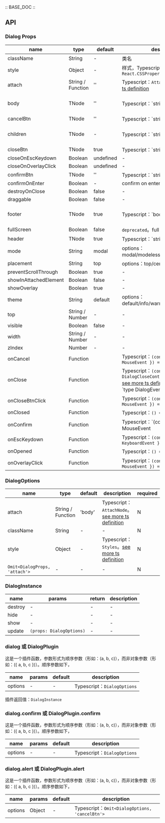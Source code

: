 :: BASE_DOC ::

## API
### Dialog Props

name | type | default | description | required
-- | -- | -- | -- | --
className | String | - | 类名 | N
style | Object | - | 样式，Typescript：`React.CSSProperties` | N
attach | String / Function | '' | Typescript：`AttachNode`。[see more ts definition](https://github.com/Tencent/tdesign-react/blob/develop/src/common.ts) | N
body | TNode | '' | Typescript：`string | TNode`。[see more ts definition](https://github.com/Tencent/tdesign-react/blob/develop/src/common.ts) | N
cancelBtn | TNode | '' | Typescript：`string | ButtonProps | TNode | null`，[Button API Documents](./button?tab=api)。[see more ts definition](https://github.com/Tencent/tdesign-react/blob/develop/src/common.ts)。[see more ts definition](https://github.com/Tencent/tdesign-react/blob/develop/src/dialog/type.ts) | N
children | TNode | - | Typescript：`string | TNode`。[see more ts definition](https://github.com/Tencent/tdesign-react/blob/develop/src/common.ts) | N
closeBtn | TNode | true | Typescript：`string | boolean | TNode`。[see more ts definition](https://github.com/Tencent/tdesign-react/blob/develop/src/common.ts) | N
closeOnEscKeydown | Boolean | undefined | \- | N
closeOnOverlayClick | Boolean | undefined | \- | N
confirmBtn | TNode | '' | Typescript：`string | ButtonProps | TNode | null`。[see more ts definition](https://github.com/Tencent/tdesign-react/blob/develop/src/common.ts) | N
confirmOnEnter | Boolean | - | confirm on enter | N
destroyOnClose | Boolean | false | \- | N
draggable | Boolean | false | \- | N
footer | TNode | true | Typescript：`boolean | TNode`。[see more ts definition](https://github.com/Tencent/tdesign-react/blob/develop/src/common.ts) | N
fullScreen | Boolean | false | `deprecated`。full screen dialog | N
header | TNode | true | Typescript：`string | boolean | TNode`。[see more ts definition](https://github.com/Tencent/tdesign-react/blob/develop/src/common.ts) | N
mode | String | modal | options：modal/modeless/normal/full-screen | N
placement | String | top | options：top/center | N
preventScrollThrough | Boolean | true | \- | N
showInAttachedElement | Boolean | false | \- | N
showOverlay | Boolean | true | \- | N
theme | String | default | options：default/info/warning/danger/success | N
top | String / Number | - | \- | N
visible | Boolean | false | \- | N
width | String / Number | - | \- | N
zIndex | Number | - | \- | N
onCancel | Function |  | Typescript：`(context: { e: MouseEvent }) => void`<br/> | N
onClose | Function |  | Typescript：`(context: DialogCloseContext) => void`<br/>[see more ts definition](https://github.com/Tencent/tdesign-react/blob/develop/src/dialog/type.ts)。<br/>`type DialogEventSource = 'esc' | 'close-btn' | 'cancel' | 'overlay'`<br/><br/>`interface DialogCloseContext { trigger: DialogEventSource; e: MouseEvent | KeyboardEvent }`<br/> | N
onCloseBtnClick | Function |  | Typescript：`(context: { e: MouseEvent }) => void`<br/> | N
onClosed | Function |  | Typescript：`() => void`<br/> | N
onConfirm | Function |  | Typescript：`(context: { e: MouseEvent | KeyboardEvent }) => void`<br/> | N
onEscKeydown | Function |  | Typescript：`(context: { e: KeyboardEvent }) => void`<br/> | N
onOpened | Function |  | Typescript：`() => void`<br/> | N
onOverlayClick | Function |  | Typescript：`(context: { e: MouseEvent }) => void`<br/> | N

### DialogOptions

name | type | default | description | required
-- | -- | -- | -- | --
attach | String / Function | 'body' | Typescript：`AttachNode`。[see more ts definition](https://github.com/Tencent/tdesign-react/blob/develop/src/common.ts) | N
className | String | - | \- | N
style | Object | - | Typescript：`Styles`。[see more ts definition](https://github.com/Tencent/tdesign-react/blob/develop/src/common.ts) | N
`Omit<DialogProps, 'attach'>` | \- | - | \- | N

### DialogInstance

name | params | return | description
-- | -- | -- | --
destroy | \- | \- | \-
hide | \- | \- | \-
show | \- | \- | \-
update | `(props: DialogOptions)` | \- | \-

### dialog 或 DialogPlugin

这是一个插件函数，参数形式为顺序参数（形如：(a, b, c)），而非对象参数（形如：({ a, b, c })）。顺序参数如下，

name | params | default | description
-- | -- | -- | --
options | \- | - | Typescript：`DialogOptions`

插件返回值：`DialogInstance`

### dialog.confirm 或 DialogPlugin.confirm

这是一个插件函数，参数形式为顺序参数（形如：(a, b, c)），而非对象参数（形如：({ a, b, c })）。顺序参数如下，

name | params | default | description
-- | -- | -- | --
options | \- | - | Typescript：`DialogOptions`

### dialog.alert 或 DialogPlugin.alert

这是一个插件函数，参数形式为顺序参数（形如：(a, b, c)），而非对象参数（形如：({ a, b, c })）。顺序参数如下，

name | params | default | description
-- | -- | -- | --
options | Object | - | Typescript：`Omit<DialogOptions, 'cancelBtn'>`

